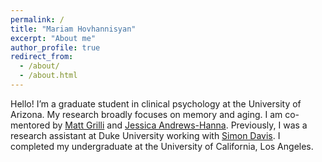 ```yaml
---
permalink: /
title: "Mariam Hovhannisyan"
excerpt: "About me"
author_profile: true
redirect_from: 
  - /about/
  - /about.html
---
```


Hello! I’m a graduate student in clinical psychology at the University of Arizona. My research broadly focuses on memory and aging. I am co-mentored by [Matt Grilli](https://www.grillilab.com/) and [Jessica Andrews-Hanna](netlabgroup.com). Previously, I was a research assistant at Duke University working with [Simon Davis](https://sites.duke.edu/electricdino/). I completed my undergraduate at the University of California, Los Angeles. 
